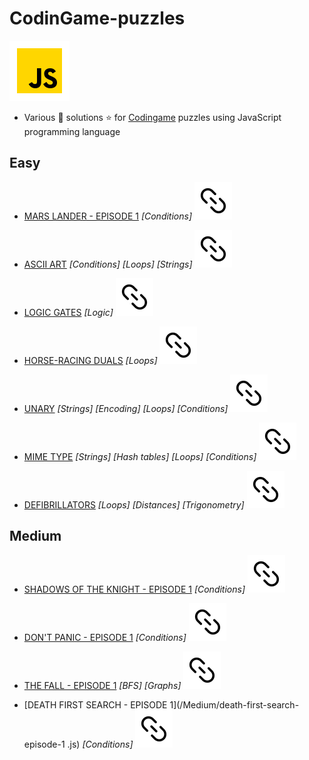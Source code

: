 # CodinGame-puzzles

![JS](icon-javascript.svg)

- Various :star2: solutions :star: for [Codingame](https://www.codingame.com/training) puzzles using JavaScript programming language

## Easy

- [MARS LANDER - EPISODE 1](/Easy/marsLander-ep01.js) _[Conditions]_ [![url](url.svg)](https://www.codingame.com/training/easy/mars-lander-episode-1)

- [ASCII ART](/Easy/ascii-art.js) _[Conditions]_ _[Loops]_ _[Strings]_ [![url](url.svg)](https://www.codingame.com/training/easy/ascii-art)

- [LOGIC GATES](/Easy/logic-gates.js) _[Logic]_ [![url](url.svg)](https://www.codingame.com/training/easy/logic-gates)

- [HORSE-RACING DUALS](/Easy/horse-racing-duals.js) _[Loops]_ [![url](url.svg)](https://www.codingame.com/training/easy/horse-racing-duals)

- [UNARY](/Easy/unary.js) _[Strings] [Encoding] [Loops] [Conditions]_ [![url](url.svg)](https://www.codingame.com/training/easy/unary)

- [MIME TYPE](/Easy/mime-type.js) _[Strings] [Hash tables] [Loops] [Conditions]_ [![url](url.svg)](https://www.codingame.com/training/easy/mime-type)

- [DEFIBRILLATORS](/Easy/defibrillators.js) _[Loops] [Distances] [Trigonometry]_ [![url](url.svg)](https://www.codingame.com/training/easy/defibrillators)

## Medium

- [SHADOWS OF THE KNIGHT - EPISODE 1](/Medium/shadowsOfTheKnight-ep01.js) _[Conditions]_ [![url](url.svg)](https://www.codingame.com/training/medium/shadows-of-the-knight-episode-1)

- [DON'T PANIC - EPISODE 1](/Medium/dont-panic-ep01.js) _[Conditions]_ [![url](url.svg)](https://www.codingame.com/training/medium/don't-panic-episode-1)

- [THE FALL - EPISODE 1](/Medium/the-fall-ep01.js) _[BFS]_ _[Graphs]_ [![url](url.svg)](https://www.codingame.com/training/medium/the-fall-episode-1)

- [DEATH FIRST SEARCH - EPISODE 1](/Medium/death-first-search-episode-1 .js) _[Conditions]_ [![url](url.svg)](https://www.codingame.com/training/medium/death-first-search-episode-1/solution)
